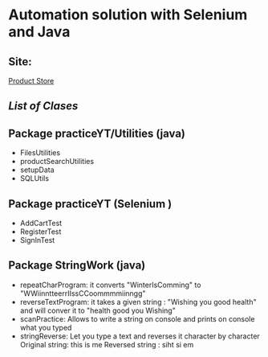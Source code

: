 # Automation solution with Selenium and Java
## Site: 
[Product Store](https://www.demoblaze.com/index.html) 

## _List of Clases_ 
## Package practiceYT/Utilities (java) 
- FilesUtilities
- productSearchUtilities
- setupData
- SQLUtils

## Package practiceYT (Selenium )
- AddCartTest
- RegisterTest
- SignInTest

## Package StringWork (java) 
- repeatCharProgram: it converts "WinterIsComming" to "WWiinntteerrIIssCCoommmmiinngg"  
- reverseTextProgram: it takes a given string : "Wishing you good health" and will conver it to "health good you Wishing"
- scanPractice: Allows to write a string on console and prints on console what you typed
- stringReverse: Let you type a text and reverses it character by character
  Original string: this is me
  Reversed string : siht si em 
